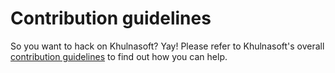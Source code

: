 # Contribution guidelines

So you want to hack on Khulnasoft? Yay! Please refer to Khulnasoft's overall
[contribution guidelines](https://github.com/khulnasoft/community/blob/master/CONTRIBUTING.md)
to find out how you can help.
